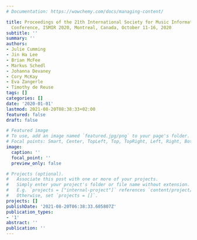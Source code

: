 ```yaml
---
# Documentation: https://wowchemy.com/docs/managing-content/

title: Proceedings of the 21th International Society for Music Information Retrieval
  Conference, ISMIR 2020, Montreal, Canada, October 11-16, 2020
subtitle: ''
summary: ''
authors:
- Julie Cumming
- Jin Ha Lee
- Brian McFee
- Markus Schedl
- Johanna Devaney
- Cory McKay
- Eva Zangerle
- Timothy de Reuse
tags: []
categories: []
date: '2020-01-01'
lastmod: 2021-08-20T08:38:33+02:00
featured: false
draft: false

# Featured image
# To use, add an image named `featured.jpg/png` to your page's folder.
# Focal points: Smart, Center, TopLeft, Top, TopRight, Left, Right, BottomLeft, Bottom, BottomRight.
image:
  caption: ''
  focal_point: ''
  preview_only: false

# Projects (optional).
#   Associate this post with one or more of your projects.
#   Simply enter your project's folder or file name without extension.
#   E.g. `projects = ["internal-project"]` references `content/project/deep-learning/index.md`.
#   Otherwise, set `projects = []`.
projects: []
publishDate: '2021-08-20T06:38:33.605807Z'
publication_types:
- '1'
abstract: ''
publication: ''
---
```

